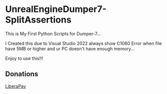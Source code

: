 # UnrealEngineDumper7-SplitAssertions
This is My First Python Scripts for Dumper-7... 

I Created this due to Visual Studio 2022 always show C1060 Error when file have 5MB or higher and ur PC doesn't have enough memory... 

Enjoy to use this!!!

## Donations

[LiberaPay](https://liberapay.com/RikkoMatsumatoOfficial/donate)
